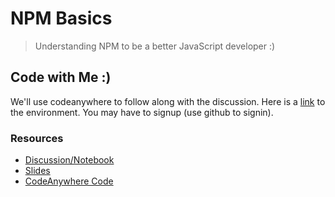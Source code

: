# NPM Basics

> Understanding NPM to be a better JavaScript developer :)

## Code with Me :)

We'll use codeanywhere to follow along with the discussion.  Here is a [link](https://codeanywhere.com/s/l/3CXNjJS1RkwaSKwjGkygjWQuyUVqL508dRanpN4jY9HBAOprp00rqlySbvIjj5BG) to the environment.  You may have to signup (use github to signin).

### Resources

* [Discussion/Notebook](https://1drv.ms/u/s!AuDr5jvSxA7trL4KDUWnHqRyKUDoXQ)
* [Slides](https://heliotrainingllc-my.sharepoint.com/:p:/g/personal/tgarlick_heliotraining_com/ESvYnWzpatVLmsdDbPaIJZgB_27I4Ji7SxdCI4filY0h0Q?e=9yTQh0)
* [CodeAnywhere Code](https://codeanywhere.com/s/l/3CXNjJS1RkwaSKwjGkygjWQuyUVqL508dRanpN4jY9HBAOprp00rqlySbvIjj5BG)
